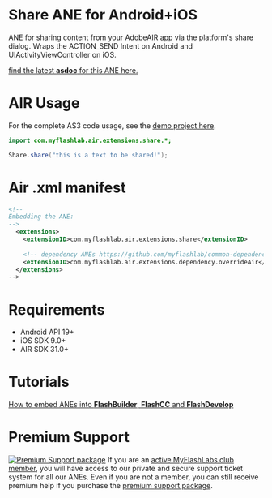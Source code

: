 # Share ANE for Android+iOS
ANE for sharing content from your AdobeAIR app via the platform's share dialog. Wraps the ACTION_SEND Intent on Android and UIActivityViewController on iOS.

[find the latest **asdoc** for this ANE here.](http://myflashlab.github.io/asdoc/com/myflashlab/air/extensions/share/package-detail.html)

# AIR Usage
For the complete AS3 code usage, see the [demo project here](https://github.com/myflashlab/Share-ANE/blob/master/AIR/src/Main.as).

```actionscript
import com.myflashlab.air.extensions.share.*;

Share.share("this is a text to be shared!");
```

# Air .xml manifest
```xml
<!--
Embedding the ANE:
-->
  <extensions>
	<extensionID>com.myflashlab.air.extensions.share</extensionID>
	
	<!-- dependency ANEs https://github.com/myflashlab/common-dependencies-ANE -->
	<extensionID>com.myflashlab.air.extensions.dependency.overrideAir</extensionID>
  </extensions>
-->
```

# Requirements
* Android API 19+
* iOS SDK 9.0+
* AIR SDK 31.0+

# Tutorials
[How to embed ANEs into **FlashBuilder**, **FlashCC** and **FlashDevelop**](https://www.youtube.com/watch?v=Oubsb_3F3ec&list=PL_mmSjScdnxnSDTMYb1iDX4LemhIJrt1O)  

# Premium Support #
[![Premium Support package](https://www.myflashlabs.com/wp-content/uploads/2016/06/professional-support.jpg)](https://www.myflashlabs.com/product/myflashlabs-support/)
If you are an [active MyFlashLabs club member](https://www.myflashlabs.com/product/myflashlabs-club-membership/), you will have access to our private and secure support ticket system for all our ANEs. Even if you are not a member, you can still receive premium help if you purchase the [premium support package](https://www.myflashlabs.com/product/myflashlabs-support/).